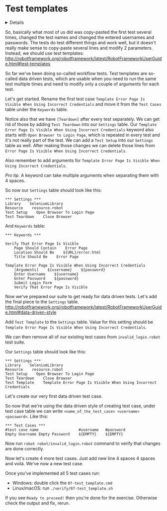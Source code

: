 # Test templates

<details>
    </summary>After the previous exercise our <code>invalid_login.robot</code>
    should look something like this</summary>

```
*** Settings ***
Library    SeleniumLibrary
Resource    resource.robot

*** Variables ***

*** Test Cases ***

Error Page Should Be Visible After Invalid Login With Empty And Space
    Open Browser To Login Page
    Enter Username    ${EMPTY}
    Enter Password    ${SPACE*2}
    Submit Login Form
    Verify That Error Page Is Visible
    [Teardown]    Close Browser

Error Page Should Be Visible After Invalid Login With Valid Username And Invalid Password
    Open Browser To Login Page
    Enter Username    ${USERNAME}
    Enter Password    asdsadsa
    Submit Login Form
    Verify That Error Page Is Visible
    [Teardown]    Close Browser

Error Page Should Be Visible After Invalid Login With Invalid Username And Valid Password
    Open Browser To Login Page
    Enter Username    asdsadsa
    Enter Password    ${PASSWORD}
    Submit Login Form
    Verify That Error Page Is Visible
    [Teardown]    Close Browser

*** Keywords ***

Verify That Error Page Is Visible
    Page Should Contain    Error Page
    Location Should Be    ${URL}/error.html
    Title Should Be    Error Page
```

</details>

So, basically what most of us did was copy-pasted the first test several times, changed the test names
and changed the entered usernames and passwords. The tests do test different things and work well, but it
doesn't really make sense to copy-paste several lines and modify 2 parameters. Instead, we should use
test templates: http://robotframework.org/robotframework/latest/RobotFrameworkUserGuide.html#test-templates

So far we've been doing so-called workflow tests. Test templates are so-called data driven tests, which are
usable when you need to run the same test multiple times and need to modify only a couple of arguments for
each test.

Let's get started. Rename the first test case `Template Error Page Is Visible When Using Incorrect Credentials`
and move it from the `Test Cases` table under the `Keywords` table.

Notice also that we have `[Teardown]` after every test separately. We can get rid of those by adding `Test Teardown`
into our `Settings` table. Our `Template Error Page Is Visible When Using Incorrect Credentials` keyword also
starts with `Open Browser to Login Page`, which is repeated in every test and it's not really part of the test. We
can add a `Test Setup` into our `Settings` table as well. After making those changes we can delete those lines
from `Error Page Is Visible When Using Incorrect Credentials`.

Also remember to add arguments for `Template Error Page Is Visible When Using Incorrect Credentials`.

*Pro tip.* A keyword can take multiple arguments when separating them with 4 spaces.

So now our `Settings` table should look like this:

```
*** Settings ***
Library    SeleniumLibrary
Resource    resource.robot
Test Setup    Open Browser To Login Page
Test Teardown    Close Browser
```

And `Keywords` table:

```
*** Keywords ***

Verify That Error Page Is Visible
    Page Should Contain    Error Page
    Location Should Be    ${URL}/error.html
    Title Should Be    Error Page

Template Error Page Is Visible When Using Incorrect Credentials
    [Arguments]    ${username}    ${password}
    Enter Username    ${username}
    Enter Password    ${password}
    Submit Login Form
    Verify That Error Page Is Visible
```


Now we've prepared our suite to get ready for data driven tests. Let's add the final piece to the `Settings` table.
http://robotframework.org/robotframework/latest/RobotFrameworkUserGuide.html#data-driven-style

Add `Test Template` to the `Settings` table. Value for this setting should be
`Template Error Page Is Visible When Using Incorrect Credentials`.

We can then remove all of our existing test cases from `invalid_login.robot` test suite.

Our `Settings` table should look like this:

```
*** Settings ***
Library    SeleniumLibrary
Resource    resource.robot
Test Setup    Open Browser To Login Page
Test Teardown    Close Browser
Test Template    Template Error Page Is Visible When Using Incorrect Credentials
```

Let's create our very first data driven test case.

So now that we're using the data driven style of creating test case, under test case table we can write `<name_of_the_test_case> <username> <password>`. Like this:

```
*** Test Cases ***
#test case name                  #username   #password
Empty Username Empty Password    ${EMPTY}    ${EMPTY}
```

Now run `robot robot/invalid_login.robot` command to verify that changes are done correctly.

Now let's create 4 more test cases. Just add new line <name of the test case> 4 spaces <username> 4 spaces <password> and voilá. We've now a new test case.

Once you've implemented all 5 test cases run:

  - Windows: double click the `07-test_template.cmd`
  - Linux/macOS: run `./verify/07-test_template.sh`

If you see `Ready to proceed!` then you're done for the exercise. Otherwise check the output and fix, rerun.
